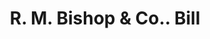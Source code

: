 ---
doi: 10.7916/D84F32TG
date_other: '1877'
date_other_textual: '1877'
form: printed ephemera
genre:
- Invoices
name:
- R. M. Bishop & Co.
object_in_context_url: https://biggert.cul.columbia.edu/items/view/ave_biggert_01270
subject_hierarchical_geographic:
- Cincinnati, Ohio, United States
subject_name:
- R. M. Bishop & Co.
title: R. M. Bishop & Co.. Bill
sort_title: R. M. Bishop & Co.. Bill
call_number: ave_biggert_01270
coordinates:
- 39.1,-84.51666666666667
pid: ave_biggert_01270
identifiers: ave_biggert_01270
thumbnail: https://derivativo-3.library.columbia.edu/iiif/2/ldpd:343078/full/!256,256/0/native.jpg
permalink: "/biggert/ave_biggert_01270/"
layout: iiif-image-page
---
